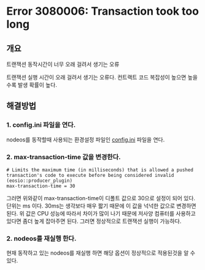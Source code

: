 # Error 3080006: Transaction took too long

## 개요

트랜잭션 동작시간이 너무 오래 걸려서 생기는 오류

트랜잭션 실행 시간이 오래 걸려서 생기는 오류다. 컨트랙트 코드 복잡성이 높으면 높을수록 발생 확률이 높다.

## 해결방법

### 1. config.ini 파일을 연다.

nodeos를 동작할때 사용되는 환경설정 파일인 [config.ini](../../keywords/n/nodeos-config.ini.md) 파일을 연다.

### 2. max-transaction-time 값을 변경한다.

```text
# Limits the maximum time (in milliseconds) that is allowed a pushed transaction's code to execute before being considered invalid (eosio::producer_plugin)
max-transaction-time = 30
```

그러면 위와같이 max-transaction-time이 디폴트 값으로 30으로 설정이 되어 있다. 단위는 ms 이다. 30ms는 생각보다 매우 짧기 때문에 이 값을 넉넉한 값으로 변경하면 된다.  위 값은 CPU 성능에 따라서 차이가 많이 나기 때문에 저사양 컴퓨터를 사용하고 있다면 좀더 높게 잡아주면 된다. 그러면 정상적으로 트랜잭션 실행이 가능하다. 

### 2. nodeos를 재실행 한다.

 현재 동작하고 있는 nodeos를 재실행 하면 해당 옵션이 정상적으로 적용된것을 알 수 있다.

